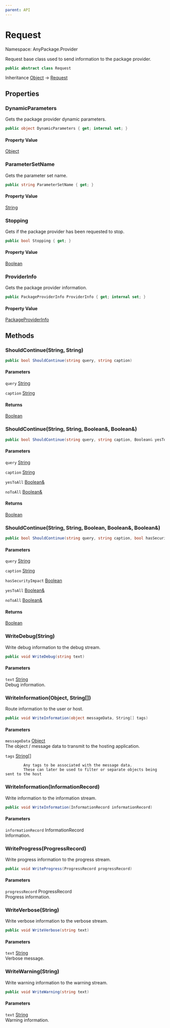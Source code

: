 ```yaml
---
parent: API
---
```


# Request

Namespace: AnyPackage.Provider

Request base class used to send information to the package provider.

```csharp
public abstract class Request
```

Inheritance [Object](https://docs.microsoft.com/en-us/dotnet/api/system.object) → [Request](./anypackage.provider.request.md)

## Properties

### **DynamicParameters**

Gets the package provider dynamic parameters.

```csharp
public object DynamicParameters { get; internal set; }
```

#### Property Value

[Object](https://docs.microsoft.com/en-us/dotnet/api/system.object)<br>

### **ParameterSetName**

Gets the parameter set name.

```csharp
public string ParameterSetName { get; }
```

#### Property Value

[String](https://docs.microsoft.com/en-us/dotnet/api/system.string)<br>

### **Stopping**

Gets if the package provider has been requested to stop.

```csharp
public bool Stopping { get; }
```

#### Property Value

[Boolean](https://docs.microsoft.com/en-us/dotnet/api/system.boolean)<br>

### **ProviderInfo**

Gets the package provider information.

```csharp
public PackageProviderInfo ProviderInfo { get; internal set; }
```

#### Property Value

[PackageProviderInfo](./anypackage.provider.packageproviderinfo.md)<br>

## Methods

### **ShouldContinue(String, String)**

```csharp
public bool ShouldContinue(string query, string caption)
```

#### Parameters

`query` [String](https://docs.microsoft.com/en-us/dotnet/api/system.string)<br>

`caption` [String](https://docs.microsoft.com/en-us/dotnet/api/system.string)<br>

#### Returns

[Boolean](https://docs.microsoft.com/en-us/dotnet/api/system.boolean)<br>

### **ShouldContinue(String, String, Boolean&, Boolean&)**

```csharp
public bool ShouldContinue(string query, string caption, Boolean& yesToAll, Boolean& noToAll)
```

#### Parameters

`query` [String](https://docs.microsoft.com/en-us/dotnet/api/system.string)<br>

`caption` [String](https://docs.microsoft.com/en-us/dotnet/api/system.string)<br>

`yesToAll` [Boolean&](https://docs.microsoft.com/en-us/dotnet/api/system.boolean&)<br>

`noToAll` [Boolean&](https://docs.microsoft.com/en-us/dotnet/api/system.boolean&)<br>

#### Returns

[Boolean](https://docs.microsoft.com/en-us/dotnet/api/system.boolean)<br>

### **ShouldContinue(String, String, Boolean, Boolean&, Boolean&)**

```csharp
public bool ShouldContinue(string query, string caption, bool hasSecurityImpact, Boolean& yesToAll, Boolean& noToAll)
```

#### Parameters

`query` [String](https://docs.microsoft.com/en-us/dotnet/api/system.string)<br>

`caption` [String](https://docs.microsoft.com/en-us/dotnet/api/system.string)<br>

`hasSecurityImpact` [Boolean](https://docs.microsoft.com/en-us/dotnet/api/system.boolean)<br>

`yesToAll` [Boolean&](https://docs.microsoft.com/en-us/dotnet/api/system.boolean&)<br>

`noToAll` [Boolean&](https://docs.microsoft.com/en-us/dotnet/api/system.boolean&)<br>

#### Returns

[Boolean](https://docs.microsoft.com/en-us/dotnet/api/system.boolean)<br>

### **WriteDebug(String)**

Write debug information to the debug stream.

```csharp
public void WriteDebug(string text)
```

#### Parameters

`text` [String](https://docs.microsoft.com/en-us/dotnet/api/system.string)<br>
Debug information.

### **WriteInformation(Object, String[])**

Route information to the user or host.

```csharp
public void WriteInformation(object messageData, String[] tags)
```

#### Parameters

`messageData` [Object](https://docs.microsoft.com/en-us/dotnet/api/system.object)<br>
The object / message data to transmit to the hosting application.

`tags` [String[]](https://docs.microsoft.com/en-us/dotnet/api/system.string)<br>

            Any tags to be associated with the message data.
            These can later be used to filter or separate objects being sent to the host

### **WriteInformation(InformationRecord)**

Write information to the information stream.

```csharp
public void WriteInformation(InformationRecord informationRecord)
```

#### Parameters

`informationRecord` InformationRecord<br>
Information.

### **WriteProgress(ProgressRecord)**

Write progress information to the progress stream.

```csharp
public void WriteProgress(ProgressRecord progressRecord)
```

#### Parameters

`progressRecord` ProgressRecord<br>
Progress information.

### **WriteVerbose(String)**

Write verbose information to the verbose stream.

```csharp
public void WriteVerbose(string text)
```

#### Parameters

`text` [String](https://docs.microsoft.com/en-us/dotnet/api/system.string)<br>
Verbose message.

### **WriteWarning(String)**

Write warning information to the warning stream.

```csharp
public void WriteWarning(string text)
```

#### Parameters

`text` [String](https://docs.microsoft.com/en-us/dotnet/api/system.string)<br>
Warning information.
